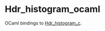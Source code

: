 # Hdr_histogram_ocaml

OCaml bindings to
[Hdr_histogram_c](https://github.com/HdrHistogram/HdrHistogram_c).
